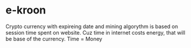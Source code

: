 # e-kroon
Crypto currency with expireing date and mining algorythm is based on session time spent on website.
Cuz time in internet costs energy, that will be base of the currency.
Time = Money
